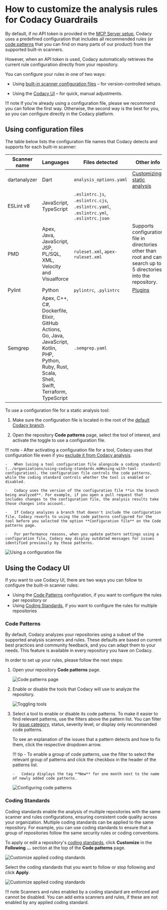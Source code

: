 # How to customize the analysis rules for Codacy Guardrails

By default, if no API token is provided in the [MCP Server setup](codacy-guardrails-getting-started.md/#3-install-mcp-server), Codacy uses a predefined configuration that includes all recommended rules (or [code patterns](../repositories-configure/configuring-code-patterns.md) that you can find on many parts of our product) from the supported built-in scanners.

However, when an API token is used, Codacy automatically retrieves the current rule configuration directly from your repository.

You can configure your rules in one of two ways:


-  Using [built-in scanner configuration files](#using-configuration-files) – for version-controlled setups.

-  Using the [Codacy UI](#using-codacy-ui) – for quick, manual adjustments.

!!! note
  If you're already using a configuration file, please we recommend you can follow the first way. Otherwise, the second way is the best for you, so you can configure directly in the Codacy platform.


## Using configuration files

The table below lists the configuration file names that Codacy detects and supports for each built-in scanner:

<table>
  <thead>
    <tr>
      <th>Scanner name</th>
      <th>Languages</th>
      <th>Files detected</th>
      <th>Other info</th>
    <tr>
  </thead>
  <tbody>
  <tr>
    <td>dartanalyzer</td>
    <td>Dart</td>
    <td><code>analysis_options.yaml</code></td>
    <td><a href="https://dart.dev/guides/language/analysis-options">Customizing static analysis</a></td>
  </tr>
  <tr>
    <td>ESLint v8</td>
    <td>JavaScript, TypeScript</td>
    <td><code>.eslintrc.js</code>, <code>.eslintrc.cjs</code>, <code>.eslintrc.yaml</code>, <code>.eslintrc.yml</code>, <code>.eslintrc.json</code></td>
    <td></td>
  </tr>
  <tr>
    <td>PMD</td>
    <td>Apex, Java, JavaScript, JSP, PL/SQL, XML, Velocity and Visualforce</td>
    <td><code>ruleset.xml</code>, <code>apex-ruleset.xml</code></td>
    <td>Supports configuration file in directories other than root and can search up to 5 directories into the repository.</td>
  </tr>
  <tr>
    <td>Pylint</td>
    <td>Python</td>
    <td><code>pylintrc</code>, <code>.pylintrc</code></td>
    <td><a href="https://github.com/codacy/codacy-pylint-python3/blob/master/requirements.txt">Plugins</a></td>
  </tr>
  <tr>
    <td>Semgrep</td>
    <td>Apex, C++, C#, Dockerfile, Elixir, GitHub Actions, Go, Java, JavaScript, Kotlin, PHP, Python, Ruby, Rust, Scala, Shell, Swift, Terraform, TypeScript</td>
    <td><code>.semgrep.yaml</code></td>
    <td></td>
  </tr>
  </tbody>
</table>


To use a configuration file for a static analysis tool:

1.  Make sure the configuration file is located in the root of the [default Codacy branch](../repositories-configure/managing-branches.md).

2.  Open the repository **Code patterns** page, select the tool of interest, and activate the toggle to use a configuration file.

!!! note
    -   After activating a configuration file for a tool, Codacy uses that configuration file even if you [exclude it from Codacy analysis](../repositories-configure/ignoring-files.md).

    -   When [using a tool configuration file alongside a coding standard](../organizations/using-coding-standards.md#using-with-tool-configuration), the configuration file controls the code patterns, while the coding standard controls whether the tool is enabled or disabled.

    -   Codacy uses the version of the configuration file **in the branch being analyzed**. For example, if you open a pull request that includes changes to the configuration file, the analysis results take those changes into account.

    -   If Codacy analyzes a branch that doesn't include the configuration file, Codacy reverts to using the code patterns configured for the tool before you selected the option **Configuration file** on the Code patterns page.

    -   For performance reasons, when you update pattern settings using a configuration file, Codacy may display outdated messages for issues identified previously by those patterns.
        


![Using a configuration file](images/code-patterns-config-file.png)



## Using the Codacy UI

If you want to use Codacy UI, there are two ways you can follow to configure the built-in scanner rules:

-  Using the [Code Patterns](../repositories-configure/configuring-code-patterns.md) configuration, if you want to configure the rules per repository or
-  Using [Coding Standards](../organizations/using-coding-standards.md), if you want to configure the rules for multiple repositories

### Code Patterns

By default, Codacy analyzes your repositories using a subset of the supported analysis scanners and rules. These defaults are based on current best practices and community feedback, and you can adapt them to your needs. This feature is available in every repository you have on Codacy.

In order to set up your rules, please follow the next steps:


1.  Open your repository **Code patterns** page.

    ![Code patterns page](images/code-patterns.png)

2.  Enable or disable the tools that Codacy will use to analyze the repository.

    ![Toggling tools](images/code-patterns-toggle-tools.png)

3.  Select a tool to enable or disable its code patterns. To make it easier to find relevant patterns, use the filters above the pattern list. You can filter by [issue category](../faq/code-analysis/which-metrics-does-codacy-calculate.md#issues), status, severity level, or display only recommended code patterns.

    To see an explanation of the issues that a pattern detects and how to fix them, click the respective dropdown arrow.

    !!! tip
        -   To enable a group of code patterns, use the filter to select the relevant group of patterns and click the checkbox in the header of the patterns list.

        -   Codacy displays the tag **New** for one month next to the name of newly added code patterns.

    ![Configuring code patterns](images/code-patterns-configure.png)

### Coding Standards

Coding standards enable the analysis of multiple repositories with the same scanner and rules configurations, ensuring consistent code quality across your organization. Multiple coding standards can be applied to the same repository. For example, you can use coding standards to ensure that a group of repositories follow the same security rules or coding conventions.

To apply or edit a repository's [coding standards](../organizations/using-coding-standards.md), click **Customize** in the **Following ...** section at the top of the **Code patterns** page.

![Customize applied coding standards](images/code-patterns-cs-customize.png)

Select the coding standards that you want to follow or stop following and click **Apply**.

![Customize applied coding standards](images/code-patterns-cs-customize-modal.png)

!!! note
  Scanners and rules enabled by a coding standard are enforced and cannot be disabled.
  You can add extra scanners and rules, if these are not enabled by any applied coding standard.